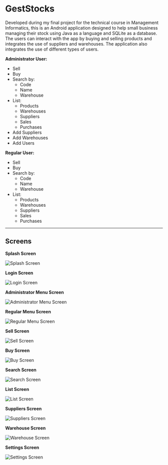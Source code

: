 # GestStocks
Developed during my final project for the technical course in Management Informatics, this is an Android application designed to help small business managing their stock using Java as a language and SQLite as a database.
The users can interact with the app by buying and selling products and integrates the use of suppliers and warehouses. The application also integrates the use of different types of users.

**Administrator User:**
- Sell
- Buy
- Search by:
    - Code
    - Name
    - Warehouse
- List:
    - Products
    - Warehouses
    - Suppliers
    - Sales
    - Purchases
- Add Suppliers
- Add Warehouses
- Add Users

**Regular User:**
- Sell
- Buy
- Search by:
    - Code
    - Name
    - Warehouse
- List:
    - Products
    - Warehouses
    - Suppliers
    - Sales
    - Purchases

---

## Screens

**Splash Screen**

![Splash Screen](images_git/splash_screen.png)

**Login Screen**

![Login Screen](images_git/login.png)

**Administrator Menu Screen**

![Administrator Menu Screen](images_git/menu_admin.png)

**Regular Menu Screen**

![Regular Menu Screen](images_git/menu_regular.png)

**Sell Screen**

![Sell Screen](images_git/sell.png)

**Buy Screen**

![Buy Screen](images_git/buy.png)

**Search Screen**

![Search Screen](images_git/search.png)

**List Screen**

![List Screen](images_git/list.png)

**Suppliers Screen**

![Suppliers Screen](images_git/suppliers.png)

**Warehouse Screen**

![Warehouse Screen](images_git/warehouses.png)

**Settings Screen**

![Settings Screen](images_git/users.png)